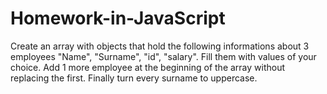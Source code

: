 # Homework-in-JavaScript
Create an array with objects that hold the following informations about 3 employees "Name", "Surname", "id", "salary". 
Fill them with values of your choice. 
Add 1 more employee at the beginning of the array without replacing the first. 
Finally turn every surname to uppercase.
